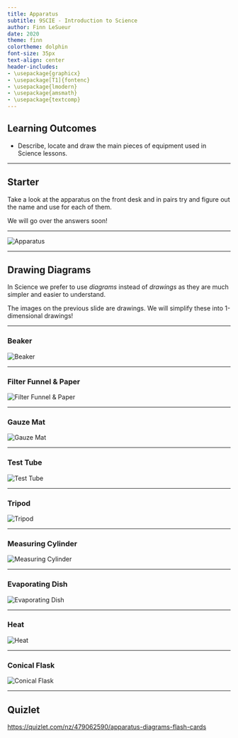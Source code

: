 ```yaml
---
title: Apparatus
subtitle: 9SCIE - Introduction to Science
author: Finn LeSueur
date: 2020
theme: finn
colortheme: dolphin
font-size: 35px
text-align: center
header-includes:
- \usepackage{graphicx}
- \usepackage[T1]{fontenc}
- \usepackage{lmodern}
- \usepackage{amsmath}
- \usepackage{textcomp}
---
```


## Learning Outcomes

- Describe, locate and draw the main pieces of equipment used in Science lessons.

---

## Starter

Take a look at the apparatus on the front desk and in pairs try and figure out the name and use for each of them.

We will go over the answers soon!

---

![Apparatus](assets/2-apparatus.jpg)

---

## Drawing Diagrams

In Science we prefer to use _diagrams_ instead of _drawings_ as they are much simpler and easier to understand.

The images on the previous slide are drawings. We will simplify these into 1-dimensional drawings!

---

### Beaker

![Beaker](assets/2-beaker.jpg)

---

### Filter Funnel & Paper

![Filter Funnel & Paper](assets/2-filter-funnel.jpg)

---

### Gauze Mat

![Gauze Mat](assets/2-gauze-mat.jpg)

---

### Test Tube

![Test Tube](assets/2-test-tube.png)

---

### Tripod

![Tripod](assets/2-tripod.gif)

---

### Measuring Cylinder

![Measuring Cylinder](assets/2-measuring-cylinder.gif)

---

### Evaporating Dish

![Evaporating Dish](assets/2-evaporating-dish.jpg)

---

### Heat

![Heat](assets/2-heat.png)

---

### Conical Flask

![Conical Flask](assets/2-conical-flask.jpg)

---

## Quizlet

https://quizlet.com/nz/479062590/apparatus-diagrams-flash-cards
